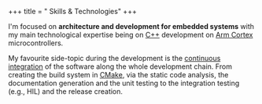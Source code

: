 +++
title = " Skills & Technologies"
+++

I'm focused on **architecture and development for embedded systems** with my main technological expertise being on [C++](c) development on [Arm Cortex](arm-cortex) microcontrollers.

My favourite side-topic during the development is the [continuous integration](ci-cd) of the software along the whole development chain. From creating the build system in [CMake](cmake), via the static code analysis, the documentation generation and the unit testing to the integration testing (e.g., HIL) and the release creation.
